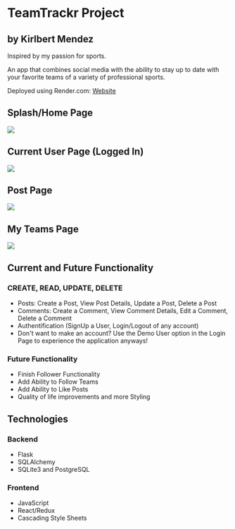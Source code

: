 # TeamTrackr Project
## by Kirlbert Mendez

Inspired by my passion for sports.

An app that combines social media with the ability to stay up to date with your favorite teams of a variety of professional sports.

Deployed using Render.com: <a href="https://teamtrackr.onrender.com/"> Website </a>

## Splash/Home Page

<img src="https://res.cloudinary.com/dqqewlghx/image/upload/v1676268096/stuff/Splash_hgsyyf.png">

## Current User Page (Logged In)

<img src="https://res.cloudinary.com/dqqewlghx/image/upload/v1676270264/stuff/userpage_ega07a.png">

## Post Page

<img src="https://res.cloudinary.com/dqqewlghx/image/upload/v1676270380/stuff/postpage_cvwoel.png">

## My Teams Page

<img src="https://img.freepik.com/free-vector/neon-style-coming-soon-glowing-background-design_1017-25516.jpg">

## Current and Future Functionality

### CREATE, READ, UPDATE, DELETE
* Posts: Create a Post, View Post Details, Update a Post, Delete a Post
* Comments: Create a Comment, View Comment Details, Edit a Comment, Delete a Comment
* Authentification (SignUp a User, Login/Logout of any account)
* Don't want to make an account? Use the Demo User option in the Login Page to experience the application anyways!

### Future Functionality
* Finish Follower Functionality
* Add Ability to Follow Teams
* Add Ability to Like Posts
* Quality of life improvements and more Styling

## Technologies

### Backend
* Flask
* SQLAlchemy
* SQLite3 and PostgreSQL

### Frontend
* JavaScript
* React/Redux
* Cascading Style Sheets
